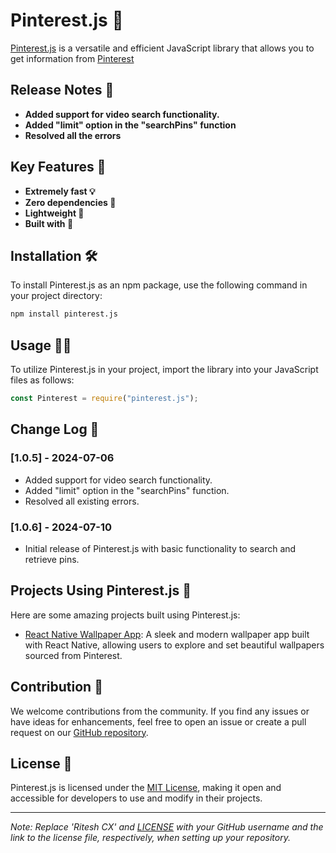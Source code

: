 # Pinterest.js 📌

[Pinterest.js]() is a versatile and efficient JavaScript library that allows you to get information from [Pinterest](https://pinterest.com)

## Release Notes 📝

- **Added support for video search functionality.**
- **Added "limit" option in the "searchPins" function**
- **Resolved all the errors**

## Key Features 🚀

- **Extremely fast 💡**
- **Zero dependencies 📝**
- **Lightweight 🎁**
- **Built with 🤍**

## Installation 🛠️

To install Pinterest.js as an npm package, use the following command in your project directory:

```bash
npm install pinterest.js
```

## Usage 🧑‍💻

To utilize Pinterest.js in your project, import the library into your JavaScript files as follows:

```javascript
const Pinterest = require("pinterest.js");
```

## Change Log 📜

### [1.0.5] - 2024-07-06

- Added support for video search functionality.
- Added "limit" option in the "searchPins" function.
- Resolved all existing errors.

### [1.0.6] - 2024-07-10

- Initial release of Pinterest.js with basic functionality to search and retrieve pins.

## Projects Using Pinterest.js 🌟

Here are some amazing projects built using Pinterest.js:

- [React Native Wallpaper App](https://github.com/rit3zh/react-native-wallpaper-app): A sleek and modern wallpaper app built with React Native, allowing users to explore and set beautiful wallpapers sourced from Pinterest.

## Contribution 🤝

We welcome contributions from the community. If you find any issues or have ideas for enhancements, feel free to open an issue or create a pull request on our [GitHub repository](https://github.com/TrishCX/Pinterest.js).

## License 📜

Pinterest.js is licensed under the [MIT License](https://github.com/TrishCX/Pinterest.js/blob/main/LICENSE), making it open and accessible for developers to use and modify in their projects.

---

_Note: Replace 'Ritesh CX' and [LICENSE](https://github.com/TrishCX/Pinterest.js/blob/main/LICENSE) with your GitHub username and the link to the license file, respectively, when setting up your repository._
